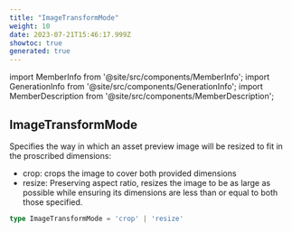 ```yaml
---
title: "ImageTransformMode"
weight: 10
date: 2023-07-21T15:46:17.999Z
showtoc: true
generated: true
---
```

<!-- This file was generated from the Vendure source. Do not modify. Instead, re-run the "docs:build" script -->
import MemberInfo from '@site/src/components/MemberInfo';
import GenerationInfo from '@site/src/components/GenerationInfo';
import MemberDescription from '@site/src/components/MemberDescription';


## ImageTransformMode

<GenerationInfo sourceFile="packages/asset-server-plugin/src/types.ts" sourceLine="21" packageName="@vendure/asset-server-plugin" />

Specifies the way in which an asset preview image will be resized to fit in the
proscribed dimensions:

* crop: crops the image to cover both provided dimensions
* resize: Preserving aspect ratio, resizes the image to be as large as possible
while ensuring its dimensions are less than or equal to both those specified.

```ts title="Signature"
type ImageTransformMode = 'crop' | 'resize'
```
